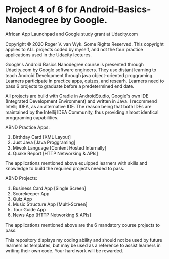 # Project 4 of 6 for  Android-Basics-Nanodegree by Google.
African App Launchpad and Google study grant at Udacity.com

Copyright © 2020 Roger V. van Wyk. Some Rights Reserved.
This copyright applies to ALL projects coded by myself, and not the four practice applications used in the Udacity lectures.

Google's Android Basics Nanodegree course is presented through Udacity.com by Google software engineers. 
They use distant learning to teach Android Development through java object-oriented proggraming.
Learners participate in practice apps, quizes, and researh.
Learners need to pass 6 projects to graduate before a predetermined end date.

All projects are build with Gradle in AndroidStudio, Google's own IDE (Integrated Development Environment) and written in Java. I recommend Intellij IDEA, as an alternative IDE. The reason being that both IDEs are maintained by the Intellij IDEA Community, thus providing almost identical proggraming capabilities.

ABND Practice Apps:
1. Birthday Card [XML Layout]
2. Just Java [Java Proggraming]
3. Miwok Language [Content Hosted Internally]
4. Quake Report [HTTP Networking & APIs]

The applications mentioned above equipped learners with skills and knowledge to build the required projects needed to pass.

ABND Projects:
1. Business Card App [Single Screen]
2. Scorekeeper App
3. Quiz App
4. Music Structure App [Multi-Screen]
5. Tour Guide App
6. News App [HTTP Networking & APIs]

The applications mentioned above are the 6 mandatory course projects to pass.

This repository displays my coding ability and should not be used by future learners as templates, but may be used as a reference to assist learners in writing their own code. Your hard work will be rewarded.



